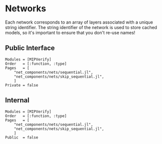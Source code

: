# Networks

Each network corresponds to an array of layers associated with a unique string identifier. The
string identifier of the network is used to store cached models, so it's important to ensure that
you don't re-use names!

## Public Interface

```@autodocs
Modules = [MIPVerify]
Order   = [:function, :type]
Pages   = [
    "net_components/nets/sequential.jl",
    "net_components/nets/skip_sequential.jl",
    ]
Private = false
```

## Internal

```@autodocs
Modules = [MIPVerify]
Order   = [:function, :type]
Pages   = [
    "net_components/nets/sequential.jl",
    "net_components/nets/skip_sequential.jl",
    ]
Public  = false
```
